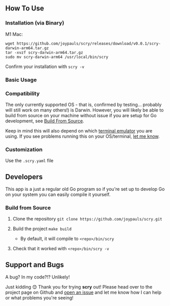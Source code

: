 ## How To Use

### Installation (via Binary)

M1 Mac:
```
wget https://github.com/joypauls/scry/releases/download/v0.0.1/scry-darwin-arm64.tar.gz
tar -xvzf scry-darwin-arm64.tar.gz
sudo mv scry-darwin-arm64 /usr/local/bin/scry
```

Confirm your installation with `scry -v`

### Basic Usage

### Compatibility

The only currently supported OS - that is, confirmed by testing... probably will still work on many others!) is Darwin. However, you will likely be able to build from source on your machine without issue if you are setup for Go development, see [Build From Source](#build-from-source).

Keep in mind this will also depend on which [terminal emulator](https://en.wikipedia.org/wiki/List_of_terminal_emulators) you are using. If you see problems running this on your OS/terminal, [let me know](#support-and-bugs).

### Customization

Use the `.scry.yaml` file

## Developers

This app is a just a regular old Go program so if you're set up to develop Go on your system you can easily compile it yourself.

### Build from Source

1. Clone the repository `git clone https://github.com/joypauls/scry.git`

2. Build the project `make build`
    - By default, it will compile to `<repo>/bin/scry`

3. Check that it worked with `<repo>/bin/scry -v`

## Support and Bugs

A bug? In my code?!? Unlikely!

Just kidding 😊 Thank you for trying **scry** out! Please head over to the project page on Github and [open an issue](https://github.com/joypauls/scry/issues/new) and let me know how I can help or what problems you're seeing!
